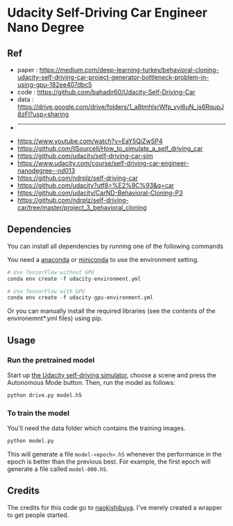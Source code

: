 # Udacity Self-Driving Car Engineer Nano Degree

## Ref
* paper : https://medium.com/deep-learning-turkey/behavioral-cloning-udacity-self-driving-car-project-generator-bottleneck-problem-in-using-gpu-182ee407dbc5
* code : https://github.com/bahadir60/Udacity-Self-Driving-Car
* data : https://drive.google.com/drive/folders/1_a8tmhlsrWfp_vyi6uN_js6RqupJ8zFl?usp=sharing
* ----------
* https://www.youtube.com/watch?v=EaY5QiZwSP4
* https://github.com/llSourcell/How_to_simulate_a_self_driving_car
* https://github.com/udacity/self-driving-car-sim
* https://www.udacity.com/course/self-driving-car-engineer-nanodegree--nd013
* https://github.com/ndrplz/self-driving-car
* https://github.com/udacity?utf8=%E2%9C%93&q=car
* https://github.com/udacity/CarND-Behavioral-Cloning-P3
* https://github.com/ndrplz/self-driving-car/tree/master/project_3_behavioral_cloning

## Dependencies

You can install all dependencies by running one of the following commands

You need a [anaconda](https://www.continuum.io/downloads) or [miniconda](https://conda.io/miniconda.html) to use the environment setting.

```python
# Use TensorFlow without GPU
conda env create -f udacity-environment.yml 

# Use TensorFlow with GPU
conda env create -f udacity-gpu-environment.yml
```

Or you can manually install the required libraries (see the contents of the environemnt*.yml files) using pip.


## Usage


### Run the pretrained model

Start up [the Udacity self-driving simulator](https://github.com/udacity/self-driving-car-sim), choose a scene and press the Autonomous Mode button.  Then, run the model as follows:

```python
python drive.py model.h5
```

### To train the model

You'll need the data folder which contains the training images.

```python
python model.py
```

This will generate a file `model-<epoch>.h5` whenever the performance in the epoch is better than the previous best.  For example, the first epoch will generate a file called `model-000.h5`.

## Credits

The credits for this code go to [naokishibuya](https://github.com/naokishibuya). I've merely created a wrapper to get people started.



